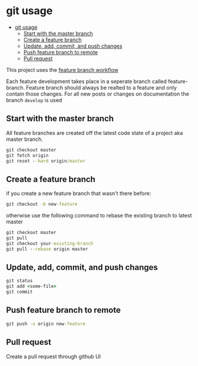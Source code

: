# git usage

- [git usage](#git-usage)
  - [Start with the master branch](#start-with-the-master-branch)
  - [Create a feature branch](#create-a-feature-branch)
  - [Update, add, commit, and push changes](#update-add-commit-and-push-changes)
  - [Push feature branch to remote](#push-feature-branch-to-remote)
  - [Pull request](#pull-request)

This project uses the [feature branch workflow](https://www.atlassian.com/git/tutorials/comparing-workflows/feature-branch-workflow)

Each feature development takes place in a seperate branch called feature-branch.
Feature branch should always be realted to a feature and only contain those changes.
For all new posts or changes on documentation the branch `develop` is used

## Start with the master branch

All feature branches are created off the latest code state of a project aka master branch.

```cmd
git checkout master
git fetch origin
git reset --hard origin/master
```

## Create a feature branch

if you create a new feature branch that wasn't there before:

```cmd
git checkout -b new-feature
```

otherwise use the following command to rebase the existing branch to latest master

```cmd
git checkout master
git pull
git checkout your-existing-branch
git pull --rebase origin master
```

## Update, add, commit, and push changes

```cmd
git status
git add <some-file>
git commit
```

## Push feature branch to remote

```cmd
git push -u origin new-feature
```

## Pull request

Create a pull request through github UI
